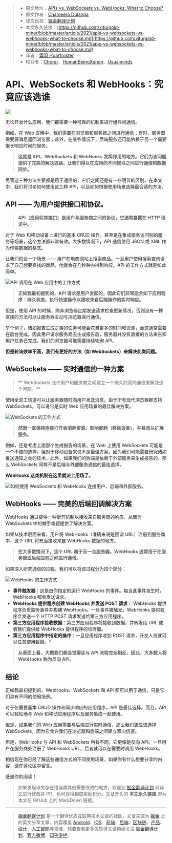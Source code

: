 > * 原文地址：[APIs vs. WebSockets vs. WebHooks: What to Choose?](https://blog.bitsrc.io/apis-vs-websockets-vs-webhooks-what-to-choose-5942b73aeb9b)
> * 原文作者：[Chameera Dulanga](https://medium.com/@chameeradulanga)
> * 译文出自：[掘金翻译计划](https://github.com/xitu/gold-miner)
> * 本文永久链接：[https://github.com/xitu/gold-miner/blob/master/article/2021/apis-vs-websockets-vs-webhooks-what-to-choose.md](https://github.com/xitu/gold-miner/blob/master/article/2021/apis-vs-websockets-vs-webhooks-what-to-choose.md)
> * 译者：[霜羽 Hoarfroster](https://github.com/PassionPenguin)
> * 校对者：[Chorer](https://github.com/Chorer)、[HumanBeingXenon](https://github.com/HumanBeingXenon)、[Usualminds](https://github.com/Usualminds)

# API、WebSockets 和 WebHooks：究竟应该选谁

![](https://cdn-images-1.medium.com/max/5760/1*k3Etz0QztOVwxIMYg1Tatw.jpeg)

无论开发什么应用，我们都需要一种可靠的机制来进行组件间通信。

例如，在 Web 应用中，我们需要在浏览器和服务器之间进行通信；有时，服务器需要将消息返回浏览器；此外，在某些情况下，后端服务还可能依赖于另一个需要很长响应时间的服务。

> **这就是 API、WebSockets 和 WebHooks 发挥作用的地方。它们为该问题提供了完美的解决思路，让我们得以在应用的不同模块之间进行通信和数据同步。**

尽管这三种方法主要都是用于通信的，它们之间还是有一些明显的区别。在本文中，我们将讨论如何使用这三种 API，以及如何根据使用场景选择最合适的方法。

## API —— 为用户提供接口和协议。

> **API（应用程序接口）是用户与服务商之间的协议，它通常暴露在 HTTP 请求中。**

对于 Web 和移动设备上进行的基本 CRUD 操作，甚至是在集成服务访问别的服务等场景，这个方法都非常有效。大多数情况下，API 通信使用 JSON 或 XML 作为传输数据的格式。

让我们假设一个场景 —— 用户在电商网站上搜索商品。一旦用户使用搜索查询请求了自己想要查找的商品，他就会在几秒钟内得到响应。API 的工作方式就是如此简单。

![API 调用在 Web 应用中的工作方式](https://cdn-images-1.medium.com/max/2000/1*2P5Wwur2TEno1WY0lZHP3w.png)

> **正如我最初提到的，API 请求是用户发起的，因此它们非常适合如下应用程序：持久状态、执行快速操作以接收来自后端操作的实时响应。**

但是，使用 API 的时候，除非浏览器定期发送请求检查更新情况，否则没有一种直接的方法可以让服务器主动与浏览器进行通信。

举个例子，诸如报告生成之类的任务可能会花费更多的时间和资源，而这通常需要在后台完成。因此用户请求服务商去生成报告后，服务器并没有直接的方法来告知用户任务已完成，我们的浏览器可能需要持续轮询 API。

**但是轮询效率不高，我们有更好的方法（如 WebSockets）来解决此类问题。**

## WebSockets —— 实时通信的一种方案

> ** WebSockets 允许用户和服务商之间建立一个持久的双向通信来解决这个问题。**

使用全双工信道可以让服务器随时向用户发送消息。由于所有现代浏览器都支持 WebSockets，可以说它是实时 Web 应用场景的最佳解决方案。

![WebSockets 的工作方式](https://cdn-images-1.medium.com/max/2690/1*6pyJqsMadK3ItpzWa3qdSA.png)

> **然而一直保持连接打开会消耗资源、影响能耗（移动设备），并且难以扩展服务。**

例如，还是考虑上面那个生成报告的场景，在 Web 上使用 WebSockets 可能是一个不错的选择，但对于移动设备来说不是最佳方案，因为我们可能需要研究诸如推送通知之类的技术。此外，如果我们的后端是依赖于外部服务来生成报告的，那么 WebSockets 同样不是后端与外部服务通信的最佳选择。

**WebHooks 这类机制在这里就派上用场了。**

![如何使用 WebSockets 和 WebHooks 连接用户、后端和外部服务。](Https://cdn-images-1.medium.com/max/2006/1*vhbQNBBr2Lmzz2QBa5KYkQ.png)

## WebHooks —— 完美的后端回调解决方案

WebHooks 通过提供一种断开机制以接收来自服务商的响应，从而为 WebSockets 中的棘手难题提供了解决方案。

如果从技术层面来看，用户将 WebHooks（准确来说是回调 URL）注册到服务商中，这个 URL 将充当接收来自 WebHooks 数据的地方。

> **在大多数情况下，这个 URL 属于另一台服务器。WebHooks 通常用于在服务器或后端进程之间进行通信。**

如果深入研究通信的过程，我们可以将该过程分为四个部分：

![WebHooks 的工作方式](https://cdn-images-1.medium.com/max/3000/1*2BYW_05KftDQ4U3XVrXQOA.png)

* **事件触发器**：这是由你指定的运行 WebHooks 的事件。每当此事件发生时，WebHooks 都会发送请求。
* **WebHooks 提供程序创建 WebHooks 并发送 POST 请求：** WebHooks 提供程序负责监听事件并构建 WebHooks。一旦事件被触发，WebHooks 提供程序会发送一个 HTTP POST 请求发送给第三方应用程序。
* **第三方应用程序接收数据**：第三方应用程序将接收到数据，并转发给 URL 或者我们提供给 WebHooks 提供程序的侦听器。
* **第三方应用程序中指定的操作**：一旦应用程序收到 POST 请求，开发人员就可以任意使用数据。*

> **从表面上看，大概我们都会觉得这与 API 流程完全相反，因此，大多数人将 WebHooks 称为反向 API。**

## 结论

正如我最初提到的，WebHooks、WebSockets 和 API 都可以用于通信，只是它们具有不同的使用场景。

对于仅需要基本 CRUD 操作和同步响应的应用程序，API 是最佳选择。而且，API 可以轻松地与 Web 和移动应用程序以及服务集成一起使用。

但是，如果我们的 Web 应用需要与后端进行实时通信，那么我们更应该选择 WebSockets，因为它允许我们在浏览器和后端之间建立双向信道。

但是，WebHooks 与 API 和 WebSockets 稍有不同，它更像是反向 API。一旦用户在服务商处注册了 WebHooks URL，后者就可以在需要时调用 WebHooks。

相信现在你已经了解这些通信方式的不同使用场景，如果你有什么想要分享的内容，请在评论区中留言。

感谢你的阅读！

> 如果发现译文存在错误或其他需要改进的地方，欢迎到 [掘金翻译计划](https://github.com/xitu/gold-miner) 对译文进行修改并 PR，也可获得相应奖励积分。文章开头的 **本文永久链接** 即为本文在 GitHub 上的 MarkDown 链接。

---

> [掘金翻译计划](https://github.com/xitu/gold-miner) 是一个翻译优质互联网技术文章的社区，文章来源为 [掘金](https://juejin.im) 上的英文分享文章。内容覆盖 [Android](https://github.com/xitu/gold-miner#android)、[iOS](https://github.com/xitu/gold-miner#ios)、[前端](https://github.com/xitu/gold-miner#前端)、[后端](https://github.com/xitu/gold-miner#后端)、[区块链](https://github.com/xitu/gold-miner#区块链)、[产品](https://github.com/xitu/gold-miner#产品)、[设计](https://github.com/xitu/gold-miner#设计)、[人工智能](https://github.com/xitu/gold-miner#人工智能)等领域，想要查看更多优质译文请持续关注 [掘金翻译计划](https://github.com/xitu/gold-miner)、[官方微博](http://weibo.com/juejinfanyi)、[知乎专栏](https://zhuanlan.zhihu.com/juejinfanyi)。

